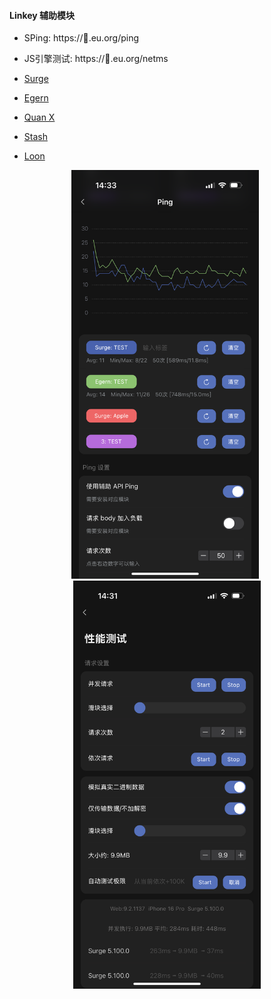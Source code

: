 #### Linkey 辅助模块
- SPing: https://🍉.eu.org/ping
- JS引擎测试: https://🍉.eu.org/netms

- [Surge](https://raw.githubusercontent.com/Keywos/rule/refs/heads/main/script/linkey/linkey.sgmodule)

- [Egern](https://raw.githubusercontent.com/Keywos/rule/refs/heads/main/script/linkey/linkey.egern)

- [Quan X](https://raw.githubusercontent.com/Keywos/rule/refs/heads/main/script/linkey/linkey.conf)

- [Stash](https://raw.githubusercontent.com/Keywos/rule/refs/heads/main/script/linkey/linkey.stoverride)

- [Loon](https://raw.githubusercontent.com/Keywos/rule/refs/heads/main/script/linkey/linkey.plugin)



<div align="center">
  <img src="png/P.PNG" alt="" width="300px" style="margin-right: 6px;" />
  <img src="png/J.PNG" alt="" width="300px" />
</div>
